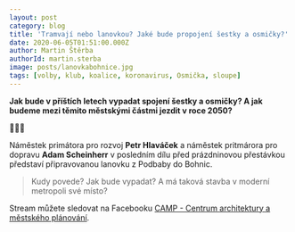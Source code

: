 ```yaml
---
layout: post
category: blog
title: 'Tramvají nebo lanovkou? Jaké bude propojení šestky a osmičky?'
date: 2020-06-05T01:51:00.000Z
author: Martin Štěrba
authorId: martin.sterba
image: posts/lanovkabohnice.jpg
tags: [volby, klub, koalice, koronavirus, Osmička, sloupe]
---
```


**Jak bude v příštích letech vypadat spojení šestky a osmičky? A jak budeme mezi těmito městskými částmi jezdit v roce 2050?**

🚡❎🚋

Náměstek primátora pro rozvoj **Petr Hlaváček** a náměstek pritmárora pro dopravu **Adam Scheinherr** v posledním dílu před prázdninovou přestávkou představí připravovanou lanovku z Podbaby do Bohnic.

> Kudy povede? Jak bude vypadat? A má taková stavba v moderní metropoli své místo?

Stream můžete sledovat na Facebooku [CAMP - Centrum architektury a městského plánování](https://www.facebook.com/camppraha/).


